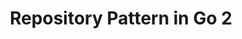 ---
title: "Repository Pattern in Go 2"
desc: "Lorem ipsum dolor sit amet"
thumbnailUrl: "https://images.unsplash.com/photo-1590859808308-3d2d9c515b1a?q=80&w=874&auto=format&fit=crop&ixlib=rb-4.0.3&ixid=M3wxMjA3fDB8MHxwaG90by1wYWdlfHx8fGVufDB8fHx8fA%3D%3D"
category: {
  slug: "study",
  title: "Study"
}
keywords: ["go", "backend", "architecture"]
publishedDate: 2019-09-01
---